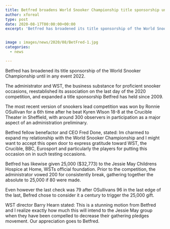 ```yaml
---
title: Betfred broadens World Snooker Championship title sponsorship until 2022
author: xforeal 
type: post
date: 2020-08-17T00:00:00+00:00
excerpt: 'Betfred has broadened its title sponsorship of the World Snooker Championship until in any event 2022 '


image : images/news/2020/08/BetFred-1.jpg
categories:
  - news

---
```

Betfred has broadened its title sponsorship of the World Snooker Championship until in any event 2022. 

The administrator and WST, the business substance for proficient snooker occasions, reestablished its association on the last day of the 2020 competition, and expanded a title sponsorship Betfred has held since 2009. 

The most recent version of snookers lead competition was won by Ronnie OSullivan for a 6th time after he beat Kyren Wlson 18-8 at the Crucible Theater in Sheffield, with around 300 observers in participation as a major aspect of an administration preliminary. 

Betfred fellow benefactor and CEO Fred Done, stated: Im charmed to expand my relationship with the World Snooker Championship and I might want to accept this open door to express gratitude toward WST, the Crucible, BBC, Eurosport and particularly the players for putting this occasion on in such testing occasions. 

Betfred has likewise given 25,000 ($32,773) to the Jessie May Childrens Hospice at Home, WSTs official foundation. Prior to the competition, the administrator vowed 200 for consistently break, gathering together the absolute to 25,000 if 80 were made. 

Even however the last check was 79 after OSullivans 96 in the last edge of the last, Befred chose to consider it a century to trigger the 25,000 gift. 

WST director Barry Hearn stated: This is a stunning motion from Betfred and I realize exactly how much this will intend to the Jessie May group when they have been compelled to decrease their gathering pledges movement. Our appreciation goes to Betfred.